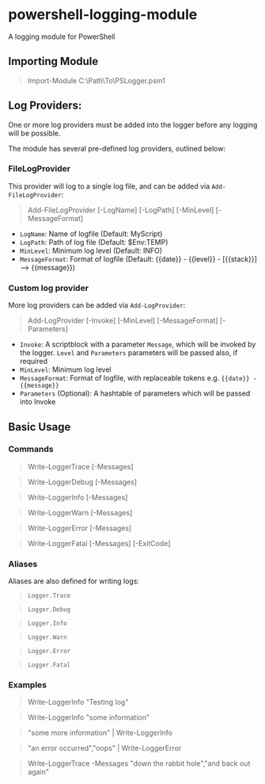 # powershell-logging-module
A logging module for PowerShell


## Importing Module

> Import-Module C:\Path\To\PSLogger.psm1


## Log Providers:

One or more log providers must be added into the logger before any logging will be possible.

The module has several pre-defined log providers, outlined below:

### FileLogProvider

This provider will log to a single log file, and can be added via ``Add-FileLogProvider``:

> Add-FileLogProvider [-LogName] [-LogPath] [-MinLevel] [-MessageFormat]

* ``LogName``: Name of logfile (Default: MyScript)
* ``LogPath``: Path of log file (Default: $Env:TEMP)
* ``MinLevel``: Minimum log level (Default: INFO)
* ``MessageFormat``: Format of logfile (Default: {{date}} - {{level}} - [{{stack}}] --> {{message}})

### Custom log provider

More log providers can be added via ``Add-LogProvider``:

> Add-LogProvider [-Invoke] [-MinLevel] [-MessageFormat] [-Parameters]

* ``Invoke``: A scriptblock with a parameter ``Message``, which will be invoked by the logger. ``Level`` and ``Parameters`` parameters will be passed also, if required
* ``MinLevel``: Minimum log level
* ``MessageFormat``: Format of logfile, with replaceable tokens e.g. ``{{date}} - {{message}}``
* ``Parameters`` (Optional): A hashtable of parameters which will be passed into Invoke


## Basic Usage

### Commands

> Write-LoggerTrace [-Messages]

> Write-LoggerDebug [-Messages]

> Write-LoggerInfo [-Messages]

> Write-LoggerWarn [-Messages]

> Write-LoggerError [-Messages]

> Write-LoggerFatal [-Messages] [-ExitCode]

### Aliases

Aliases are also defined for writing logs:

> ``Logger.Trace``

> ``Logger.Debug``

> ``Logger.Info``

> ``Logger.Warn``

> ``Logger.Error``

> ``Logger.Fatal``

### Examples

> Write-LoggerInfo "Testing log"

> Write-LoggerInfo "some information"

> "some more information" | Write-LoggerInfo

> "an error occurred","oops" | Write-LoggerError

> Write-LoggerTrace -Messages "down the rabbit hole","and back out again"